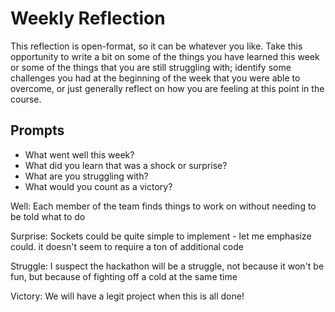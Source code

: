 # Weekly Reflection
This reflection is open-format, so it can be whatever you like. Take this opportunity to write a bit on some of the things you have learned this week or some of the things that you are still struggling with; identify some challenges you had at the beginning of the week that you were able to overcome, or just generally reflect on how you are feeling at this point in the course.


## Prompts
- What went well this week?
- What did you learn that was a shock or surprise?
- What are you struggling with?
- What would you count as a victory?

Well: Each member of the team finds things to work on without needing to be told what to do

Surprise: Sockets could be quite simple to implement - let me emphasize could. it doesn't seem to require a ton of additional code

Struggle: I suspect the hackathon will be a struggle, not because it won't be fun, but because of fighting off a cold at the same time

Victory: We will have a legit project when this is all done!